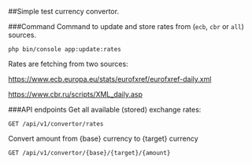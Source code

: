 ##Simple test currency convertor.

###Command
Command to update and store rates from (`ecb`, `cbr` or `all`) sources.
```
php bin/console app:update:rates
```
Rates are fetching from two sources:

https://www.ecb.europa.eu/stats/eurofxref/eurofxref-daily.xml

https://www.cbr.ru/scripts/XML_daily.asp

###API endpoints
Get all available (stored) exchange rates:
```
GET /api/v1/convertor/rates
```
Convert amount from {base} currency to {target} currency
```
GET /api/v1/convertor/{base}/{target}/{amount}
```
